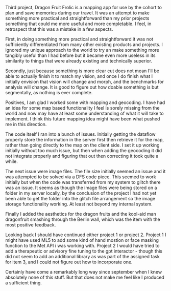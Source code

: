 Third project, Dragon Fruit Frolic is a mapping app for use by the cohort to plan and save memories during our travel. 
It was an attempt to make something more practical and straightforward than my prior projects something that could me more useful and more completable. 
I feel, in retrospect that this was a mistake in a few aspects. 

First, in doing something more practical and straightforward it was not sufficiently differentiated from many other existing products and projects. 
I ignored my unique approach to the world to try an make something more tangibly useful than I had before but it became even more useless in its similarity to things that were already existing and technically superior. 

Secondly, just because something is more clear cut does not mean I'll be able to actually finish it to match my vision, and once I do finish what I initially envision that vision will change and morph, and the benchmarks for analysis will change.
It is good to figure out how doable something is but segmentally, as nothing is ever complete. 

Positives, I am glad I worked some with mapping and geocoding. I have had an idea for some map based functionality I feel is sorely missing from the world and now may have at least some understanding of what it will take to implement.
I think this future mapping idea might have been what pushed me in this direction.

The code itself I ran into a bunch of issues. Initially getting the dataflow properly store the information in the server first then retrieve it for the map, rather than going directly to the map on the client side. 
I set it up working initially without too much issue, but then when adding the geocoding it did not integrate properly and figuring that out then correcting it took quite a while.

The next issue were image files. The file size initially seemed an issue and it was attempted to be solved via a DFS code piece. This seemed to work initially but when the code was transferred from my system to glitch there was an issue.
It seems as though the image files were being stored on a folder in my server locally, by the conclusion of the project I had not yet been able to get the folder into the glitch file arrangement so the image storage functionality working.
At least not beyond my internal system. 

Finally I added the aesthetics for the dragon fruits and the kool-aid man dragonfruit smashing through the Berlin wall, which was the item with the most positive feedback.

Looking back I should have continued either project 1 or project 2. 
Project 1 I might have used ML5 to add some kind of hand mostion or face masking function to the Met API i was working with.
Project 2 I would have tried to add a therapeutic or advisory fine tuning to the gpt interactor - though this did not seem to add an additional library as was part of the assigned task for item 3, and I could not figure out how to incorporate one.

Certainly have come a remarkably long way since september when I knew absolutely none of this stuff. But that does not make me feel like I produced a sufficient thing.
